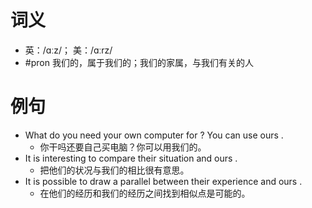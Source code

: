 # 词义
- 英：/ɑːz/； 美：/ɑːrz/
- #pron 我们的，属于我们的；我们的家属，与我们有关的人
# 例句
- What do you need your own computer for ? You can use ours .
	- 你干吗还要自己买电脑？你可以用我们的。
- It is interesting to compare their situation and ours .
	- 把他们的状况与我们的相比很有意思。
- It is possible to draw a parallel between their experience and ours .
	- 在他们的经历和我们的经历之间找到相似点是可能的。
